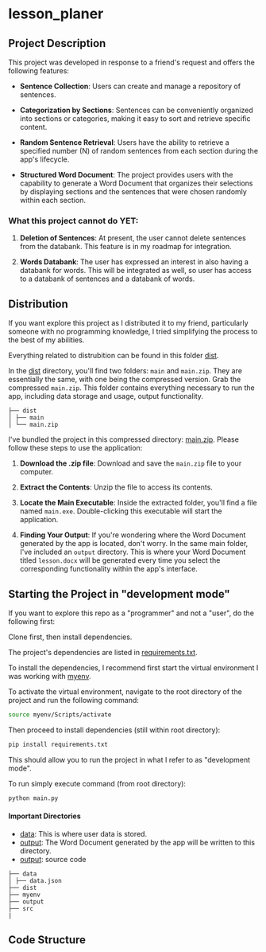 # lesson_planer

## Project Description

This project was developed in response to a friend's request and offers the following features:

- **Sentence Collection**: Users can create and manage a repository of sentences.

- **Categorization by Sections**: Sentences can be conveniently organized into sections or categories, making it easy to sort and retrieve specific content.

- **Random Sentence Retrieval**: Users have the ability to retrieve a specified number (N) of random sentences from each section during the app's lifecycle.

- **Structured Word Document**: The project provides users with the capability to generate a Word Document that organizes their selections by displaying sections and the sentences that were chosen randomly within each section.


### What this project cannot do YET:

1. **Deletion of Sentences**: At present, the user cannot delete sentences from the databank. This feature is in my roadmap for integration.

2. **Words Databank**: The user has expressed an interest in also having a databank for words. This will be integrated as well, so user has access to a databank of sentences and a databank of words.



## Distribution

If you want explore this project as I distributed it to my friend, particularly someone with no programming knowledge, I tried simplifying the process to the best of my abilities.

Everything related to distrubition can be found in this folder [dist](./dist).

In the [dist](./dist) directory, you'll find two folders: `main` and `main.zip`. They are essentially the same, with one being the compressed version. Grab the compressed `main.zip`. This folder contains everything necessary to run the app, including data storage and usage, output functionality.

```
├── dist
│ ├── main
│ └── main.zip
```

I've bundled the project in this compressed directory: [main.zip](./dist/main.zip). Please follow these steps to use the application:

1. **Download the .zip file**: Download and save the `main.zip` file to your computer.

2. **Extract the Contents**: Unzip the file to access its contents.

3. **Locate the Main Executable**: Inside the extracted folder, you'll find a file named `main.exe`. Double-clicking this executable will start the application.

4. **Finding Your Output**: If you're wondering where the Word Document generated by the app is located, don't worry. In the same main folder, I've included an `output` directory. This is where your Word Document titled `lesson.docx` will be generated every time you select the corresponding functionality within the app's interface.
   

## Starting the Project in "development mode"

If you want to explore this repo as a "programmer" and not a "user", do the following first: 

Clone first, then install dependencies.

The project's dependencies are listed in [requirements.txt](./requirements.txt).

To install the dependencies, I recommend first start the virtual environment I was working with [myenv](./myenv).

To activate the virtual environment, navigate to the root directory of the project and run the following command:

```bash
source myenv/Scripts/activate
```
Then proceed to install dependencies (still within root directory):
```bash
pip install requirements.txt
```

This should allow you to run the project in what I refer to as "development mode".

To run simply execute command (from root directory):
```bash
python main.py
```

#### Important Directories

- [data](./data): This is where user data is stored.
- [output](./data): The Word Document generated by the app will be written to this directory.
- [output](./output): source code

```
├── data
│ ├── data.json
├── dist
├── myenv
├── output
├── src
| 
```

## Code Structure




